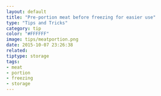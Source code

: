 ```yaml
---
layout: default
title: "Pre-portion meat before freezing for easier use" 
type: "Tips and Tricks"
category: tip
color: "#FFFFFF"
image: tips/meatportion.png
date: 2015-10-07 23:26:38 
related:
tiptype: storage
tags:
- meat
- portion
- freezing 
- storage
---
```

